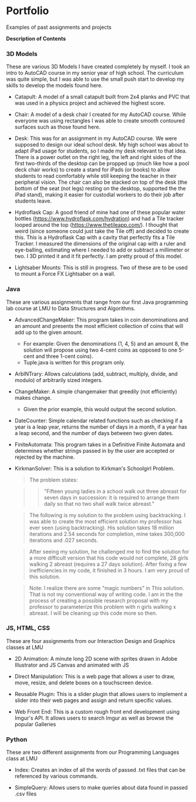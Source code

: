 # Portfolio
Examples of past assignments and projects

**Description of Contents**

### 3D Models

These are various 3D Models I have created completely by myself. I took an intro to AutoCAD course in my senior year of high school. The curriculum was quite simple, but I was able to use the small push start to develop my skills to develop the models found here.

- Catapult: A model of a small catapult built from 2x4 planks and PVC that was used in a physics project and achieved the highest score.

- Chair: A model of a desk chair I created for my AutoCAD course. While everyone was using rectangles I was able to create smooth contoured surfaces such as those found here.

- Desk: This was for an assignment in my AutoCAD course. We were supposed to design our ideal school desk. My high school was about to adapt iPad usage for students, so I made my desk relevant to that idea. There is a power outlet on the right leg, the left and right sides of the first two-thirds of the desktop can be propped up (much like how a pool deck chair works) to create a stand for iPads (or books) to allow students to read comfortably while still keeping the teacher in their peripheral vision. The chair can also be stacked on top of the desk (the bottom of the seat (not legs) resting on the desktop, supported the the iPad stand), making it easier for custodial workers to do their job after students leave.

- Hydroflask Cap: A good friend of mine had one of these popular water bottles (https://www.hydroflask.com/hydration) and had a Tile tracker looped around the top (https://www.thetileapp.com/). I thought that weird (since someone could just take the Tile off) and decided to create this. This is a Hydroflask Cap with a cavity that perfectly fits a Tile Tracker. I measured the dimensions of the original cap with a ruler and eye-balling, estimating where I needed to add or subtract a millimeter or two. I 3D printed it and it fit perfectly. I am pretty proud of this model.

- Lightsaber Mounts: This is still in progress. Two of these are to be used to mount a Force FX Lightsaber on a wall.

### Java

These are various assignments that range from our first Java programming lab course at LMU to Data Structures and Algorithms.

- AdvancedChangeMaker: This program takes in coin denominations and an amount and presents the most efficient collection of coins that will add up to the given amount.
  - For example: Given the denominations (1, 4, 5) and an amount 8, the solution will propose using two 4-cent coins as opposed to one 5-cent and three 1-cent coins).
  - Tuple.java is written for this program only.
  
- ArbINTrary: Allows calculations (add, subtract, multiply, divide, and modulo) of arbitrarily sized integers.

- ChangeMaker: A simple changemaker that greedily (not efficiently) makes change.
  - Given the prior example, this would output the second solution.
  
- DateCounter: Simple calendar related functions such as checking if a year is a leap year, returns the number of days in a month, if a year has a leap second, and the number of days between two given dates.

- FiniteAutomata: This program takes in a Definitive Finite Automata and determines whether strings passed in by the user are accepted or rejected by the machine.

- KirkmanSolver: This is a solution to Kirkman's Schoolgirl Problem.
    
  > The problem states:
    
  >>"Fifteen young ladies in a school walk out three abreast for seven days in succession: it is required to arrange them daily so that no two shall walk twice abreast."                                    

  > The following is my solution to the problem using backtracking. I was able to create the most efficient solution my professor has ever seen (using backtracking). His solution takes 18 million iterations and 2.54 seconds for completion, mine takes 300,000 iterations and .027 seconds.                                                       

  > After seeing my solution, he challenged me to find the solution for a more difficult version that his code would not complete, 28 girls walking 2 abreast (requires a 27 days solution). After fixing a few inefficiencies in my code, it finished in 3 hours. I am very proud of this solution.         

  > Note: I realize there are some "magic numbers" in This solution. That is not my conventional way of writing code. I am in the the process of creating a possible research proposal with my professor to parameterize this problem with n girls walking x abreast. I will be cleaning up this code more so then.

### JS, HTML, CSS

These are four assignments from our Interaction Design and Graphics classes at LMU

- 2D Animation: A minute long 2D scene with sprites drawn in Adobe Illustrator and JS Canvas and animated with JS

- Direct Manipulation: This is a web page that allows a user to draw, move, resize, and delete boxes on a touchscreen device.

- Reusable Plugin: This is a slider plugin that allows users to implement a slider into their web pages and assign and return specific values.

- Web Front End: This is a custom rough front end development using Imgur's API. It allows users to search Imgur as well as browse the popular Galleries

### Python

These are two different assignments from our Programming Languages class at LMU

- Index: Creates an index of all the words of passed .txt files that can be referenced by various commands.

- SimpleQuery: Allows users to make queries about data found in passed .csv files
